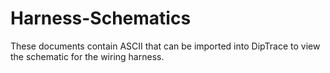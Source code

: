 Harness-Schematics
==================
These documents contain ASCII that can be imported into DipTrace to view the schematic for the wiring harness.
